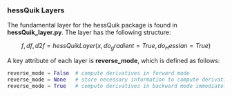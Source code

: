 ### hessQuik Layers

The fundamental layer for the hessQuik package is found in **hessQuik_layer.py**.  The layer has the following structure:
```math
f, df, d2f = hessQuikLayer(x, do_gradient=True, do_Hessian=True)
```
A key attribute of each layer is **reverse_mode**, which is defined as follows:
```python
reverse_mode = False  # compute derivatives in forward mode
reverse_mode = None   # store necessary information to compute derivatives in backward mode
reverse_mode = True   # compute derivatives in backward mode immediately  
```


